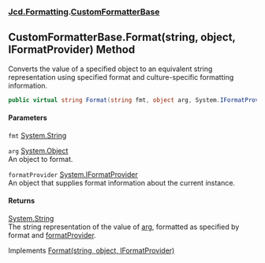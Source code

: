 ### [Jcd.Formatting](Jcd_Formatting.md 'Jcd.Formatting').[CustomFormatterBase](Jcd_Formatting_CustomFormatterBase.md 'Jcd.Formatting.CustomFormatterBase')
## CustomFormatterBase.Format(string, object, IFormatProvider) Method
Converts the value of a specified object to an equivalent string representation using specified format and culture-specific formatting information.
```csharp
public virtual string Format(string fmt, object arg, System.IFormatProvider formatProvider);
```
#### Parameters
<a name='Jcd_Formatting_CustomFormatterBase_Format(string_object_System_IFormatProvider)_fmt'></a>
`fmt` [System.String](https://docs.microsoft.com/en-us/dotnet/api/System.String 'System.String')  
  
<a name='Jcd_Formatting_CustomFormatterBase_Format(string_object_System_IFormatProvider)_arg'></a>
`arg` [System.Object](https://docs.microsoft.com/en-us/dotnet/api/System.Object 'System.Object')  
An object to format. 
  
<a name='Jcd_Formatting_CustomFormatterBase_Format(string_object_System_IFormatProvider)_formatProvider'></a>
`formatProvider` [System.IFormatProvider](https://docs.microsoft.com/en-us/dotnet/api/System.IFormatProvider 'System.IFormatProvider')  
An object that supplies format information about the current instance. 
  
#### Returns
[System.String](https://docs.microsoft.com/en-us/dotnet/api/System.String 'System.String')  
The string representation of the value of [arg](Jcd_Formatting_CustomFormatterBase_Format(string_object_System_IFormatProvider).md#Jcd_Formatting_CustomFormatterBase_Format(string_object_System_IFormatProvider)_arg 'Jcd.Formatting.CustomFormatterBase.Format(string, object, System.IFormatProvider).arg'), formatted as specified by format and [formatProvider](Jcd_Formatting_CustomFormatterBase_Format(string_object_System_IFormatProvider).md#Jcd_Formatting_CustomFormatterBase_Format(string_object_System_IFormatProvider)_formatProvider 'Jcd.Formatting.CustomFormatterBase.Format(string, object, System.IFormatProvider).formatProvider').

Implements [Format(string, object, IFormatProvider)](https://docs.microsoft.com/en-us/dotnet/api/System.ICustomFormatter.Format#System_ICustomFormatter_Format_System_String,System_Object,System_IFormatProvider_ 'System.ICustomFormatter.Format(System.String,System.Object,System.IFormatProvider)')  
